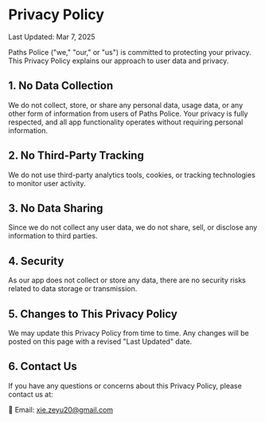 # Privacy Policy  
Last Updated: Mar 7, 2025

Paths Police ("we," "our," or "us") is committed to protecting your privacy. This Privacy Policy explains our approach to user data and privacy.

## 1. No Data Collection  
We do not collect, store, or share any personal data, usage data, or any other form of information from users of Paths Police. Your privacy is fully respected, and all app functionality operates without requiring personal information.  

## 2. No Third-Party Tracking  
We do not use third-party analytics tools, cookies, or tracking technologies to monitor user activity.  

## 3. No Data Sharing  
Since we do not collect any user data, we do not share, sell, or disclose any information to third parties.  

## 4. Security  
As our app does not collect or store any data, there are no security risks related to data storage or transmission.  

## 5. Changes to This Privacy Policy  
We may update this Privacy Policy from time to time. Any changes will be posted on this page with a revised "Last Updated" date.  

## 6. Contact Us  
If you have any questions or concerns about this Privacy Policy, please contact us at:  

📧 Email: [xie.zeyu20@gmail.com](mailto:xie.zeyu20@gmail.com)
